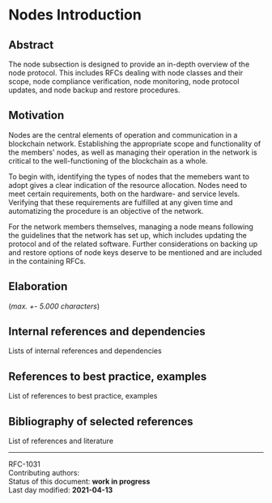 #  Nodes Introduction

## Abstract

The node subsection is designed to provide an in-depth overview of the node protocol. This includes RFCs dealing with node classes and their scope, node compliance verification, node monitoring, node protocol updates, and node backup and restore procedures.

## Motivation

Nodes are the central elements of operation and communication in a blockchain network. Establishing the appropriate scope and functionality of the members' nodes, as well as managing their operation in the network is critical to the well-functioning of the blockchain as a whole.

To begin with, identifying the types of nodes that the memebers want to adopt gives a clear indication of the resource allocation. Nodes need to meet certain requirements, both on the hardware- and service levels. Verifying that these requirements are fulfilled at any given time and automatizing the procedure is an objective of the network.

For the network members themselves, managing a node means following the guidelines that the network has set up, which includes updating the protocol and of the related software. Further considerations on backing up and restore options of node keys deserve to be mentioned and are included in the containing RFCs.
    
## Elaboration

(*max. +- 5.000 characters*)
    
## Internal references and dependencies

Lists of internal references and dependencies 
    
## References to best practice, examples  

List of references to best practice, examples 
	
## Bibliography of selected references

List of references and literature

________

RFC-1031   
Contributing authors:    
Status of this document: **work in progress**  
Last day modified: **2021-04-13**
